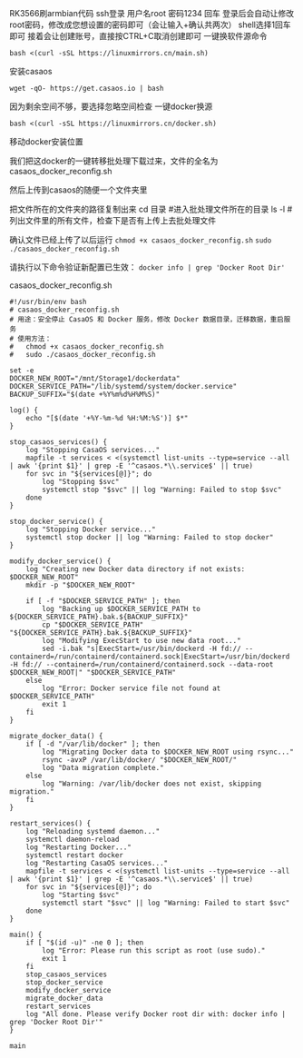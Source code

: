 RK3566刷armbian代码
ssh登录  用户名root  密码1234 回车
登录后会自动让修改root密码，修改成您想设置的密码即可（会让输入+确认共两次）
shell选择1回车即可
接着会让创建账号，直接按CTRL+C取消创建即可
一键换软件源命令

`bash <(curl -sSL https://linuxmirrors.cn/main.sh)`

安装casaos

`wget -qO- https://get.casaos.io | bash`

因为剩余空间不够，要选择忽略空间检查
一键docker换源

`bash <(curl -sSL https://linuxmirrors.cn/docker.sh)`

移动docker安装位置

我们把这docker的一键转移批处理下载过来，文件的全名为casaos_docker_reconfig.sh

然后上传到casaos的随便一个文件夹里

把文件所在的文件夹的路径复制出来
cd 目录
#进入批处理文件所在的目录
ls -l
#列出文件里的所有文件，检查下是否有上传上去批处理文件


确认文件已经上传了以后运行
`chmod +x casaos_docker_reconfig.sh`
`sudo ./casaos_docker_reconfig.sh`


请执行以下命令验证新配置已生效：
`docker info | grep 'Docker Root Dir'`

casaos_docker_reconfig.sh

```
#!/usr/bin/env bash
# casaos_docker_reconfig.sh
# 用途：安全停止 CasaOS 和 Docker 服务，修改 Docker 数据目录，迁移数据，重启服务
# 使用方法：
#   chmod +x casaos_docker_reconfig.sh
#   sudo ./casaos_docker_reconfig.sh

set -e
DOCKER_NEW_ROOT="/mnt/Storage1/dockerdata"
DOCKER_SERVICE_PATH="/lib/systemd/system/docker.service"
BACKUP_SUFFIX="$(date +%Y%m%d%H%M%S)"

log() {
    echo "[$(date '+%Y-%m-%d %H:%M:%S')] $*"
}

stop_casaos_services() {
    log "Stopping CasaOS services..."
    mapfile -t services < <(systemctl list-units --type=service --all | awk '{print $1}' | grep -E '^casaos.*\\.service$' || true)
    for svc in "${services[@]}"; do
        log "Stopping $svc"
        systemctl stop "$svc" || log "Warning: Failed to stop $svc"
    done
}

stop_docker_service() {
    log "Stopping Docker service..."
    systemctl stop docker || log "Warning: Failed to stop docker"
}

modify_docker_service() {
    log "Creating new Docker data directory if not exists: $DOCKER_NEW_ROOT"
    mkdir -p "$DOCKER_NEW_ROOT"

    if [ -f "$DOCKER_SERVICE_PATH" ]; then
        log "Backing up $DOCKER_SERVICE_PATH to ${DOCKER_SERVICE_PATH}.bak.${BACKUP_SUFFIX}"
        cp "$DOCKER_SERVICE_PATH" "${DOCKER_SERVICE_PATH}.bak.${BACKUP_SUFFIX}"
        log "Modifying ExecStart to use new data root..."
        sed -i.bak "s|ExecStart=/usr/bin/dockerd -H fd:// --containerd=/run/containerd/containerd.sock|ExecStart=/usr/bin/dockerd -H fd:// --containerd=/run/containerd/containerd.sock --data-root $DOCKER_NEW_ROOT|" "$DOCKER_SERVICE_PATH"
    else
        log "Error: Docker service file not found at $DOCKER_SERVICE_PATH"
        exit 1
    fi
}

migrate_docker_data() {
    if [ -d "/var/lib/docker" ]; then
        log "Migrating Docker data to $DOCKER_NEW_ROOT using rsync..."
        rsync -avxP /var/lib/docker/ "$DOCKER_NEW_ROOT/"
        log "Data migration complete."
    else
        log "Warning: /var/lib/docker does not exist, skipping migration."
    fi
}

restart_services() {
    log "Reloading systemd daemon..."
    systemctl daemon-reload
    log "Restarting Docker..."
    systemctl restart docker
    log "Restarting CasaOS services..."
    mapfile -t services < <(systemctl list-units --type=service --all | awk '{print $1}' | grep -E '^casaos.*\\.service$' || true)
    for svc in "${services[@]}"; do
        log "Starting $svc"
        systemctl start "$svc" || log "Warning: Failed to start $svc"
    done
}

main() {
    if [ "$(id -u)" -ne 0 ]; then
        log "Error: Please run this script as root (use sudo)."
        exit 1
    fi
    stop_casaos_services
    stop_docker_service
    modify_docker_service
    migrate_docker_data
    restart_services
    log "All done. Please verify Docker root dir with: docker info | grep 'Docker Root Dir'"
}

main

```